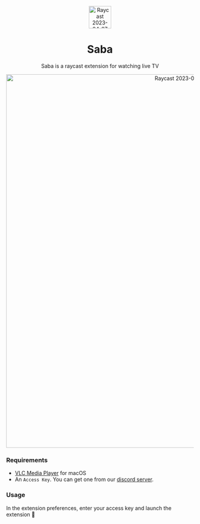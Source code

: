 <p align="center">
<img width="60" height="60" alt="Raycast 2023-04-27 at 22 03 33" src="https://user-images.githubusercontent.com/20072792/235139304-0c98f422-2eda-42cb-b5b4-c2af415492ae.png">
</p>

<h1 align="center">Saba</h1>
<p align="center">
Saba is a raycast extension for watching live TV
</p>

<p align="center">
<img width="1000" alt="Raycast 2023-04-27 at 22 03 33" src="https://user-images.githubusercontent.com/20072792/235139266-b9358f68-85e2-45c9-afc6-dc75aad6c589.png">
</p>

### Requirements

- [VLC Media Player](https://www.videolan.org/vlc/) for macOS
- An `Access Key`. You can get one from our [discord server](https://discord.gg/34aBGqXD8N).

### Usage

In the extension preferences, enter your access key and launch the extension  🎉
